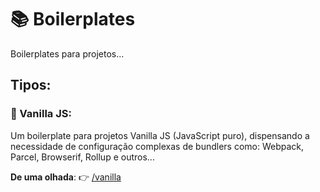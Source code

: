 # :books: Boilerplates

Boilerplates para projetos...

## Tipos:

###  :icecream: Vanilla JS: 

Um boilerplate para projetos Vanilla JS (JavaScript puro), dispensando a necessidade de configuração complexas de bundlers como: Webpack, Parcel, Browserif, Rollup e outros...

__De uma olhada__: :point_right: [/vanilla](code/front-end/banner-slider/)

